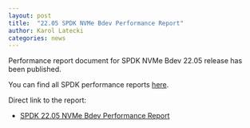 ```yaml
---
layout: post
title:  "22.05 SPDK NVMe Bdev Performance Report"
author: Karol Latecki
categories: news
---
```


Performance report document for SPDK NVMe Bdev 22.05 release has been published.

You can find all SPDK performance reports [here](https://spdk.io/doc/performance_reports.html).

Direct link to the report:

- [SPDK 22.05 NVMe Bdev Performance Report](https://ci.spdk.io/download/performance-reports/SPDK_nvme_bdev_perf_report_2205.pdf)
